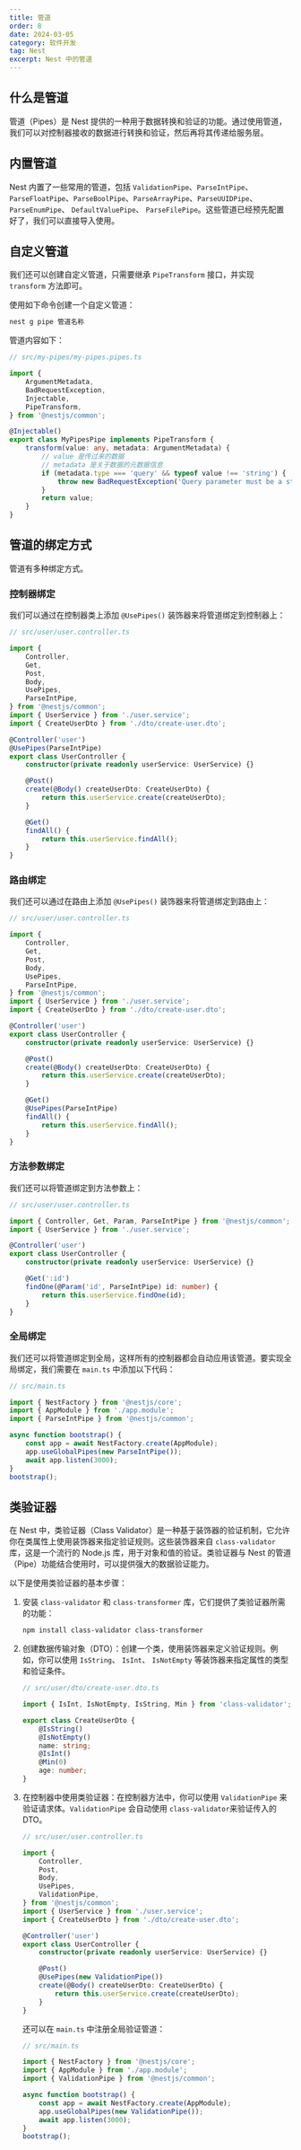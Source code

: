 ```yaml
---
title: 管道
order: 8
date: 2024-03-05
category: 软件开发
tag: Nest
excerpt: Nest 中的管道
---
```


## 什么是管道

管道（Pipes）是 Nest 提供的一种用于数据转换和验证的功能。通过使用管道，我们可以对控制器接收的数据进行转换和验证，然后再将其传递给服务层。

## 内置管道

Nest 内置了一些常用的管道，包括 `ValidationPipe`、`ParseIntPipe`、`ParseFloatPipe`、`ParseBoolPipe`、`ParseArrayPipe`、`ParseUUIDPipe`、
`ParseEnumPipe`、
`DefaultValuePipe`、
`ParseFilePipe`。这些管道已经预先配置好了，我们可以直接导入使用。

## 自定义管道

我们还可以创建自定义管道，只需要继承 `PipeTransform` 接口，并实现 `transform` 方法即可。

使用如下命令创建一个自定义管道：

```bash
nest g pipe 管道名称
```

管道内容如下：

```typescript
// src/my-pipes/my-pipes.pipes.ts

import {
    ArgumentMetadata,
    BadRequestException,
    Injectable,
    PipeTransform,
} from '@nestjs/common';

@Injectable()
export class MyPipesPipe implements PipeTransform {
    transform(value: any, metadata: ArgumentMetadata) {
        // value 是传过来的数据
        // metadata 是关于数据的元数据信息
        if (metadata.type === 'query' && typeof value !== 'string') {
            throw new BadRequestException('Query parameter must be a string');
        }
        return value;
    }
}
```

## 管道的绑定方式

管道有多种绑定方式。

### 控制器绑定

我们可以通过在控制器类上添加 `@UsePipes()` 装饰器来将管道绑定到控制器上：

```typescript
// src/user/user.controller.ts

import {
    Controller,
    Get,
    Post,
    Body,
    UsePipes,
    ParseIntPipe,
} from '@nestjs/common';
import { UserService } from './user.service';
import { CreateUserDto } from './dto/create-user.dto';

@Controller('user')
@UsePipes(ParseIntPipe)
export class UserController {
    constructor(private readonly userService: UserService) {}

    @Post()
    create(@Body() createUserDto: CreateUserDto) {
        return this.userService.create(createUserDto);
    }

    @Get()
    findAll() {
        return this.userService.findAll();
    }
}
```

### 路由绑定

我们还可以通过在路由上添加 `@UsePipes()` 装饰器来将管道绑定到路由上：

```typescript
// src/user/user.controller.ts

import {
    Controller,
    Get,
    Post,
    Body,
    UsePipes,
    ParseIntPipe,
} from '@nestjs/common';
import { UserService } from './user.service';
import { CreateUserDto } from './dto/create-user.dto';

@Controller('user')
export class UserController {
    constructor(private readonly userService: UserService) {}

    @Post()
    create(@Body() createUserDto: CreateUserDto) {
        return this.userService.create(createUserDto);
    }

    @Get()
    @UsePipes(ParseIntPipe)
    findAll() {
        return this.userService.findAll();
    }
}
```

### 方法参数绑定

我们还可以将管道绑定到方法参数上：

```typescript
// src/user/user.controller.ts

import { Controller, Get, Param, ParseIntPipe } from '@nestjs/common';
import { UserService } from './user.service';

@Controller('user')
export class UserController {
    constructor(private readonly userService: UserService) {}

    @Get(':id')
    findOne(@Param('id', ParseIntPipe) id: number) {
        return this.userService.findOne(id);
    }
}
```

### 全局绑定

我们还可以将管道绑定到全局，这样所有的控制器都会自动应用该管道。要实现全局绑定，我们需要在 `main.ts` 中添加以下代码：

```typescript
// src/main.ts

import { NestFactory } from '@nestjs/core';
import { AppModule } from './app.module';
import { ParseIntPipe } from '@nestjs/common';

async function bootstrap() {
    const app = await NestFactory.create(AppModule);
    app.useGlobalPipes(new ParseIntPipe());
    await app.listen(3000);
}
bootstrap();
```

## 类验证器

在 Nest 中，类验证器（Class Validator）是一种基于装饰器的验证机制，它允许你在类属性上使用装饰器来指定验证规则。这些装饰器来自 `class-validator` 库，这是一个流行的 Node.js 库，用于对象和值的验证。类验证器与 Nest 的管道（Pipe）功能结合使用时，可以提供强大的数据验证能力。

以下是使用类验证器的基本步骤：

1. 安装 `class-validator` 和 `class-transformer` 库，它们提供了类验证器所需的功能：

    ```bash
    npm install class-validator class-transformer
    ```

2. 创建数据传输对象（DTO）：创建一个类，使用装饰器来定义验证规则。例如，你可以使用 `IsString`、 `IsInt`、 `IsNotEmpty` 等装饰器来指定属性的类型和验证条件。

    ```typescript
    // src/user/dto/create-user.dto.ts

    import { IsInt, IsNotEmpty, IsString, Min } from 'class-validator';

    export class CreateUserDto {
        @IsString()
        @IsNotEmpty()
        name: string;
        @IsInt()
        @Min(0)
        age: number;
    }
    ```

3. 在控制器中使用类验证器：在控制器方法中，你可以使用 `ValidationPipe` 来验证请求体。`ValidationPipe` 会自动使用 `class-validator`来验证传入的 DTO。

    ```typescript
    // src/user/user.controller.ts

    import {
        Controller,
        Post,
        Body,
        UsePipes,
        ValidationPipe,
    } from '@nestjs/common';
    import { UserService } from './user.service';
    import { CreateUserDto } from './dto/create-user.dto';

    @Controller('user')
    export class UserController {
        constructor(private readonly userService: UserService) {}

        @Post()
        @UsePipes(new ValidationPipe())
        create(@Body() createUserDto: CreateUserDto) {
            return this.userService.create(createUserDto);
        }
    }
    ```

    还可以在 `main.ts` 中注册全局验证管道：

    ```typescript
    // src/main.ts

    import { NestFactory } from '@nestjs/core';
    import { AppModule } from './app.module';
    import { ValidationPipe } from '@nestjs/common';

    async function bootstrap() {
        const app = await NestFactory.create(AppModule);
        app.useGlobalPipes(new ValidationPipe());
        await app.listen(3000);
    }
    bootstrap();
    ```
